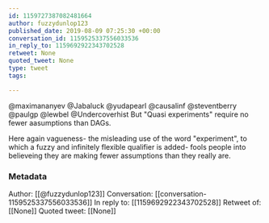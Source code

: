 ```yaml
---
id: 1159727387082481664
author: fuzzydunlop123
published_date: 2019-08-09 07:25:30 +00:00
conversation_id: 1159525337556033536
in_reply_to: 1159692922343702528
retweet: None
quoted_tweet: None
type: tweet
tags:

---
```


@maximananyev @Jabaluck @yudapearl @causalinf @steventberry @paulgp @lewbel @Undercoverhist But "Quasi experiments" require no fewer aasumptions than DAGs. 

Here again vagueness- the misleading use of the word "experiment", to which a fuzzy and infinitely flexible qualifier is added- fools people into believeing they are making fewer assumptions than they really are.

### Metadata

Author: [[@fuzzydunlop123]]
Conversation: [[conversation-1159525337556033536]]
In reply to: [[1159692922343702528]]
Retweet of: [[None]]
Quoted tweet: [[None]]
